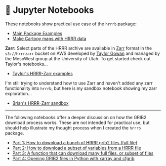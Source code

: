 # 📝 Jupyter Notebooks

These notebooks show practical use case of the `hrrrb` package:

- [Main Package Examples](https://github.com/blaylockbk/HRRR_archive_download/blob/master/notebooks/examples.ipynb)
- [Make Cartopy maps with HRRR data](https://github.com/blaylockbk/HRRR_archive_download/blob/master/notebooks/demo_plot-on-map-with-common-features.ipynb)

**Zarr:** Select parts of the HRRR archive are available in [Zarr](https://zarr.readthedocs.io/en/stable/) format in the `s3://hrrrzarr` bucket on AWS developed by [Taylor Gowan](https://twitter.com/tayloragowan) and managed by the MesoWest group at the University of Utah. To get started check out Taylor's notebooks...

- [Taylor's HRRR-Zarr examples](https://github.com/taylorgowan/zarr)

I'm still trying to understand how to use Zarr and haven't added any zarr functionality into `hrrrb`, but here is my sandbox notebook showing my zarr exploration...
- [Brian's HRRR-Zarr sandbox](https://github.com/blaylockbk/HRRR_archive_download/blob/master/notebooks/zarr_HRRR.ipynb)

---

The following notebooks offer a deeper discussion on how the GRIB2 download process works. These are not intended for practical use, but should help illustrate my thought process when I created the `hrrrb` package.

- [Part 1: How to download a bunch of HRRR grib2 files (full file)](https://github.com/blaylockbk/HRRR_archive_download/blob/master/notebooks/demo_download_hrrr_archive_part1.ipynb)
- [Part 2: How to download a subset of variables from a HRRR file](https://github.com/blaylockbk/HRRR_archive_download/blob/master/notebooks/demo_download_hrrr_archive_part2.ipynb)
- [Part 3: A function that can download many full files, or subset of files](https://github.com/blaylockbk/HRRR_archive_download/blob/master/notebooks/demo_download_hrrr_archive_part3.ipynb)
- [Part 4: Opening GRIB2 files in Python with xarray and cfgrib](https://github.com/blaylockbk/HRRR_archive_download/blob/master/notebooks/demo_download_hrrr_archive_part4.ipynb)
